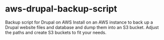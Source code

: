 # aws-drupal-backup-script
Backup script for Drupal on AWS
Install on an AWS instance to back up a Drupal website files and database and dump them into an S3 bucket.
Adjust the paths and create S3 buckets to fit your needs.
